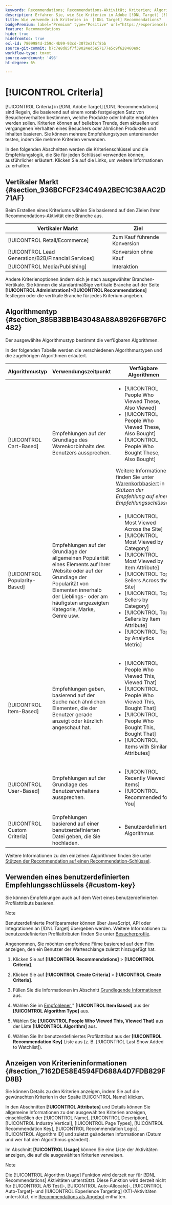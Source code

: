 ```yaml
---
keywords: Recommendations; Recommendations-Aktivität; Kriterien; Algorithmus; Empfehlungsschlüssel; benutzerdefinierter Schlüssel; Branche; Vertikal; Einzelhandel; E-Commerce; Lead-Generierung; B2B; Finanzdienstleistungen; Medien; Publishing
description: Erfahren Sie, wie Sie Kriterien in Adobe [!DNL Target] [!DNL Recommendations] verwenden.
title: Wie verwende ich Kriterien in  [!DNL Target] Recommendations?
badgePremium: label="Premium" type="Positive" url="https://experienceleague.adobe.com/docs/target/using/introduction/intro.html?lang=en#premium newtab=true" tooltip="Hier finden Sie Informationen zum Lieferumfang von Target Premium."
feature: Recommendations
hide: true
hidefromtoc: true
exl-id: 7809984d-259d-4b99-93cd-3073e2fcf8bb
source-git-commit: b7c7e8d85f7f39024ed5e57177e5c9f628460e9c
workflow-type: tm+mt
source-wordcount: '496'
ht-degree: 6%

---
```


# [!UICONTROL Criteria]

[!UICONTROL Criteria] in [!DNL Adobe Target] [!DNL Recommendations] sind Regeln, die basierend auf einem vorab festgelegten Satz von Besucherverhalten bestimmen, welche Produkte oder Inhalte empfohlen werden sollen. Kriterien können auf beliebten Trends, dem aktuellen und vergangenen Verhalten eines Besuchers oder ähnlichen Produkten und Inhalten basieren. Sie können mehrere Empfehlungstypen untereinander testen, indem Sie mehrere Kriterien verwenden.

In den folgenden Abschnitten werden die Kriterienschlüssel und die Empfehlungslogik, die Sie für jeden Schlüssel verwenden können, ausführlicher erläutert. Klicken Sie auf die Links, um weitere Informationen zu erhalten.

## Vertikaler Markt {#section_936BCFCF234C49A2BEC1C38AAC2D71AF}

Beim Erstellen eines Kriteriums wählen Sie basierend auf den Zielen Ihrer Recommendations-Aktivität eine Branche aus.

| Vertikaler Markt | Ziel |
|--- |--- |
| [!UICONTROL Retail/Ecommerce] | Zum Kauf führende Konversion |
| [!UICONTROL Lead Generation/B2B/Financial Services] | Konversion ohne Kauf |
| [!UICONTROL Media/Publishing] | Interaktion |

Andere Kriterienoptionen ändern sich je nach ausgewählter Branchen-Vertikale. Sie können die standardmäßige vertikale Branche auf der Seite **[!UICONTROL Administration]>[!UICONTROL Recommendations]** festlegen oder die vertikale Branche für jedes Kriterium angeben.

## Algorithmentyp {#section_885B3BB1B43048A88A8926F6B76FC482}

Der ausgewählte Algorithmustyp bestimmt die verfügbaren Algorithmen.

In der folgenden Tabelle werden die verschiedenen Algorithmustypen und die zugehörigen Algorithmen erläutert.

| Algorithmustyp | Verwendungszeitpunkt | Verfügbare Algorithmen |
| --- | --- | --- |
| [!UICONTROL Cart-Based] | Empfehlungen auf der Grundlage des Warenkorbinhalts des Benutzers aussprechen. | <ul><li>[!UICONTROL People Who Viewed These, Also Viewed]</li><li>[!UICONTROL People Who Viewed These, Also Bought]</li><li>[!UICONTROL People Who Bought These, Also Bought]</li></ul>Weitere Informationen finden Sie unter [Warenkorbbasiert](/help/main/c-recommendations/c-algorithms/base-the-recommendation-on-a-recommendation-key.md#cart-based) in *Stützen der Empfehlung auf einen Empfehlungsschlüssel*. |
| [!UICONTROL Popularity-Based] | Empfehlungen auf der Grundlage der allgemeinen Popularität eines Elements auf Ihrer Website oder auf der Grundlage der Popularität von Elementen innerhalb der Lieblings- oder am häufigsten angezeigten Kategorie, Marke, Genre usw. | <ul><li>[!UICONTROL Most Viewed Across the Site]</li><li>[!UICONTROL Most Viewed by Category]</li><li>[!UICONTROL Most Viewed by Item Attribute]</li><li>[!UICONTROL Top Sellers Across the Site]</li><li>[!UICONTROL Top Sellers by Category]</li><li>[!UICONTROL Top Sellers by Item Attribute]</li><li>[!UICONTROL Top by Analytics Metric]</li></ul> |
| [!UICONTROL Item-Based] | Empfehlungen geben, basierend auf der Suche nach ähnlichen Elementen, die der Benutzer gerade anzeigt oder kürzlich angeschaut hat. | <ul><li>[!UICONTROL People Who Viewed This, Viewed That]</li><li>[!UICONTROL People Who Viewed This, Bought That]</li><li>[!UICONTROL People Who Bought This, Bought That]</li><li>[!UICONTROL Items with Similar Attributes]</li></ul> |
| [!UICONTROL User-Based] | Empfehlungen auf der Grundlage des Benutzerverhaltens aussprechen. | <ul><li>[!UICONTROL Recently Viewed Items]</li><li>[!UICONTROL Recommended for You]</li></ul> |
| [!UICONTROL Custom Criteria] | Empfehlungen basierend auf einer benutzerdefinierten Datei geben, die Sie hochladen. | <ul><li>Benutzerdefinierter Algorithmus</li></ul> |

Weitere Informationen zu den einzelnen Algorithmen finden Sie unter [Stützen der Recommendation auf einen Recommendation-Schlüssel](/help/main/c-recommendations/c-algorithms/base-the-recommendation-on-a-recommendation-key.md).

## Verwenden eines benutzerdefinierten Empfehlungsschlüssels {#custom-key}

Sie können Empfehlungen auch auf dem Wert eines benutzerdefinierten Profilattributs basieren.

>[!NOTE]
>
>Benutzerdefinierte Profilparameter können über JavaScript, API oder Integrationen an [!DNL Target] übergeben werden. Weitere Informationen zu benutzerdefinierten Profilattributen finden Sie unter [Besucherprofile](/help/main/c-target/c-visitor-profile/visitor-profile.md).

Angenommen, Sie möchten empfohlene Filme basierend auf dem Film anzeigen, den ein Benutzer der Warteschlange zuletzt hinzugefügt hat.

1. Klicken Sie auf **[!UICONTROL Recommendations]** > **[!UICONTROL Criteria]**.

1. Klicken Sie auf **[!UICONTROL Create Criteria]** > **[!UICONTROL Create Criteria]**.

1. Füllen Sie die Informationen im Abschnitt [Grundlegende Informationen](/help/main/c-recommendations/c-algorithms/create-new-algorithm.md#info) aus.

1. Wählen Sie im [Empfohlener ](/help/main/c-recommendations/c-algorithms/create-new-algorithm.md#rec-algo)&quot; **[!UICONTROL Item Based]** aus der **[!UICONTROL Algorithm Type]** aus.

1. Wählen Sie **[!UICONTROL People Who Viewed This, Viewed That]** aus der Liste **[!UICONTROL Algorithm]** aus.

1. Wählen Sie Ihr benutzerdefiniertes Profilattribut aus der **[!UICONTROL Recommendation Key]** Liste aus (z. B. [!UICONTROL Last Show Added to Watchlist]).

## Anzeigen von Kriterieninformationen {#section_7162DE58E4594FD688A4D7FDB829FD8B}

Sie können Details zu den Kriterien anzeigen, indem Sie auf die gewünschten Kriterien in der Spalte [!UICONTROL Name] klicken.

In den Abschnitten **[!UICONTROL Attributes]** und Details können Sie allgemeine Informationen zu den ausgewählten Kriterien anzeigen, einschließlich der [!UICONTROL Name], [!UICONTROL Description], [!UICONTROL Industry Vertical], [!UICONTROL Page Types], [!UICONTROL Recommendation Key], [!UICONTROL Recommendation Logic], [!UICONTROL Algorithm ID] und zuletzt geänderten Informationen (Datum und wer hat den Algorithmus geändert).

Im Abschnitt **[!UICONTROL Usage]** können Sie eine Liste der Aktivitäten anzeigen, die auf die ausgewählten Kriterien verweisen.

>[!NOTE]
>
>Die [!UICONTROL Algorithm Usage] Funktion wird derzeit nur für [!DNL Recommendations] Aktivitäten unterstützt. Diese Funktion wird derzeit nicht für [!UICONTROL A/B Test]-, [!UICONTROL Auto-Allocate]-, [!UICONTROL Auto-Target]- und [!UICONTROL Experience Targeting] (XT)-Aktivitäten unterstützt, die [Recommendations als Angebot](/help/main/c-recommendations/recommendations-as-an-offer.md) enthalten.
